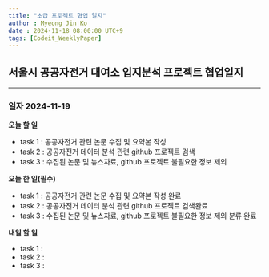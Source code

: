 ```yaml
---
title: "초급 프로젝트 협업 일지"
author : Myeong Jin Ko
date : 2024-11-18 08:00:00 UTC+9
tags: [Codeit_WeeklyPaper]
---
```


## 서울시 공공자전거 대여소 입지분석 프로젝트 협업일지
---
### 일자 2024-11-19

**오늘 할 일**
  - task 1 : 공공자전거 관련 논문 수집 및 요약본 작성
  - task 2 : 공공자전거 데이터 분석 관련 github 프로젝트 검색
  - task 3 : 수집된 논문 및 뉴스자료, github 프로젝트 불필요한 정보 제외

**오늘 한 일(필수)**
  - task 1 : 공공자전거 관련 논문 수집 및 요약본 작성 완료
  - task 2 : 공공자전거 데이터 분석 관련 github 프로젝트 검색완료
  - task 3 : 수집된 논문 및 뉴스자료, github 프로젝트 불필요한 정보 제외 분류 완료

**내일 할 일**
  - task 1 :
  - task 2 :
  - task 3 :

